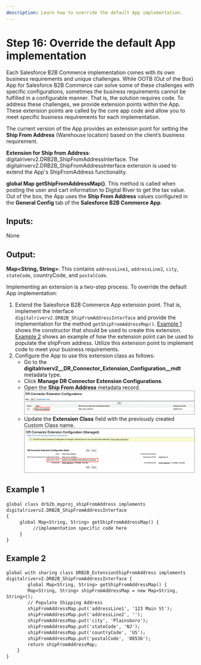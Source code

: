 ```yaml
---
description: Learn how to override the default App implementation.
---
```


# Step 16: Override the default App implementation

Each Salesforce B2B Commerce implementation comes with its own business requirements and unique challenges. While OOTB (Out of the Box) App for Salesforce B2B Commerce can solve some of these challenges with specific configurations, sometimes the business requirements cannot be fulfilled in a configurable manner. That is, the solution requires code. To address these challenges, we provide extension points within the App. These extension points are called by the core app code and allow you to meet specific business requirements for each implementation.

The current version of the App provides an extension point for setting the **Ship From Address** (Warehouse location) based on the client’s business requirement.

**Extension for Ship from Address**: digitalriverv2.DRB2B\_ShipFromAddressInterface. The digitalriverv2.DRB2B\_ShipFromAddressInterface extension is used to extend the App's ShipFromAddress functionality.

**global Map getShipFromAddressMap()**. This method is called when posting the user and cart information to Digital River to get the tax value. Out of the box, the App uses the **Ship From Address** values configured in the **General Config** tab of the **Salesforce B2B Commerce App**.

## **Inputs**:&#x20;

None

## **Output**:

**Map\<String, String>**: This contains `addressLine1`, `addressLine2`, `city`, `stateCode`, countryCode, and `postalCode`.

Implementing an extension is a two-step process. To override the default App implementation:

1. Extend the Salesforce B2B Commerce App extension point. That is, implement the interface `digitalriverv2.DRB2B_ShipFromAddressInterface` and provide the implementation for the method `getShipFromAddressMap()`.  [Example 1](step-16-override-the-default-app-implementation.md#example-1) shows the constructor that should be used to create this extension. [Example 2](step-16-override-the-default-app-implementation.md#example-2) shows an example of how the extension point can be used to populate the shipFrom address. Utilize this extension point to implement code to meet your business requirements.
2. Configure the App to use this extension class as follows:
   * Go to the **digitalriverv2\_\_DR\_Connector\_Extension\_Configuration\_\_mdt** metadata type.
   * Click **Manage DR Connector Extension Configurations**.
   * Open the **Ship From Address** metadata record. \
     ![](<../.gitbook/assets/Install DR B2B API Connector93.png>)
   * Update the **Extension Class** field with the previously created Custom Class name.\
     ![](<../.gitbook/assets/Install DR B2B API Connector94.png>)

## Example 1

```
global class drb2b_myproj_shipFromAddress implements digitalriverv2.DRB2B_ShipFromAddressInterface
{
     global Map<String, String> getShipFromAddressMap() {
          //implementation specific code here
     }
}
```

## Example 2

```
global with sharing class DRB2B_ExtensionShipFromAddress implements digitalriverv2.DRB2B_ShipFromAddressInterface {
        global Map<String, String> getShipFromAddressMap() {
        Map<String, String> shipFromAddressMap = new Map<String, String>();
        // Populate Shipping Address
        shipFromAddressMap.put('addressLine1', '123 Main St');
        shipFromAddressMap.put('addressLine2', '');
        shipFromAddressMap.put('city', 'Plainsboro');
        shipFromAddressMap.put('stateCode', 'NJ');
        shipFromAddressMap.put('countryCode', 'US');
        shipFromAddressMap.put('postalCode', '08536');
        return shipFromAddressMap;
    }
}
```
